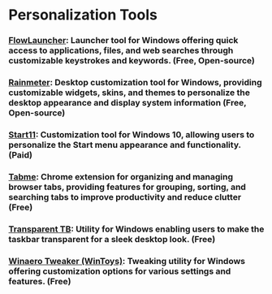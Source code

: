 # Personalization Tools

### [FlowLauncher](https://github.com/Flow-Launcher/Flow.Launcher): Launcher tool for Windows offering quick access to applications, files, and web searches through customizable keystrokes and keywords. (Free, Open-source)

### [Rainmeter](https://www.rainmeter.net/): Desktop customization tool for Windows, providing customizable widgets, skins, and themes to personalize the desktop appearance and display system information (Free, Open-source)

### [Start11](https://www.stardock.com/products/start11/): Customization tool for Windows 10, allowing users to personalize the Start menu appearance and functionality. (Paid)

### [Tabme](https://github.com/Far-Se/tabame): Chrome extension for organizing and managing browser tabs, providing features for grouping, sorting, and searching tabs to improve productivity and reduce clutter (Free)

### [Transparent TB](https://github.com/TranslucentTB/TranslucentTB): Utility for Windows enabling users to make the taskbar transparent for a sleek desktop look. (Free)

### [Winaero Tweaker (WinToys)](https://bogdan-patraucean.github.io/about/wintoys/): Tweaking utility for Windows offering customization options for various settings and features. (Free)
